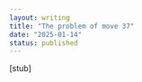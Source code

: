 ```yaml
---
layout: writing
title: "The problem of move 37"
date: "2025-01-14" 
status: published
---
```


[stub]